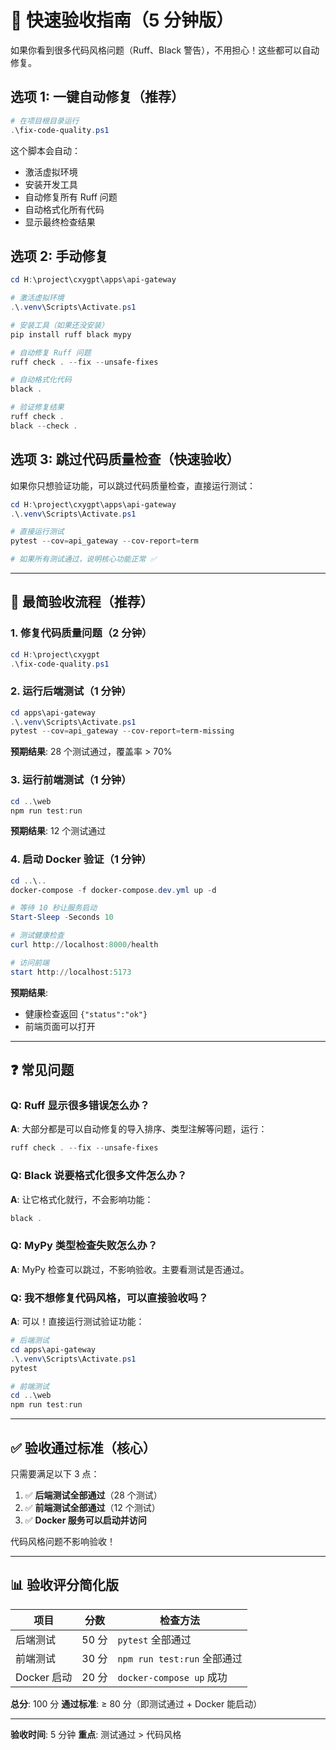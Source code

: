 # 🚀 快速验收指南（5 分钟版）

如果你看到很多代码风格问题（Ruff、Black 警告），不用担心！这些都可以自动修复。

## 选项 1: 一键自动修复（推荐）

```powershell
# 在项目根目录运行
.\fix-code-quality.ps1
```

这个脚本会自动：
- 激活虚拟环境
- 安装开发工具
- 自动修复所有 Ruff 问题
- 自动格式化所有代码
- 显示最终检查结果

## 选项 2: 手动修复

```powershell
cd H:\project\cxygpt\apps\api-gateway

# 激活虚拟环境
.\.venv\Scripts\Activate.ps1

# 安装工具（如果还没安装）
pip install ruff black mypy

# 自动修复 Ruff 问题
ruff check . --fix --unsafe-fixes

# 自动格式化代码
black .

# 验证修复结果
ruff check .
black --check .
```

## 选项 3: 跳过代码质量检查（快速验收）

如果你只想验证功能，可以跳过代码质量检查，直接运行测试：

```powershell
cd H:\project\cxygpt\apps\api-gateway
.\.venv\Scripts\Activate.ps1

# 直接运行测试
pytest --cov=api_gateway --cov-report=term

# 如果所有测试通过，说明核心功能正常 ✅
```

---

## 🎯 最简验收流程（推荐）

### 1. 修复代码质量问题（2 分钟）

```powershell
cd H:\project\cxygpt
.\fix-code-quality.ps1
```

### 2. 运行后端测试（1 分钟）

```powershell
cd apps\api-gateway
.\.venv\Scripts\Activate.ps1
pytest --cov=api_gateway --cov-report=term-missing
```

**预期结果**: 28 个测试通过，覆盖率 > 70%

### 3. 运行前端测试（1 分钟）

```powershell
cd ..\web
npm run test:run
```

**预期结果**: 12 个测试通过

### 4. 启动 Docker 验证（1 分钟）

```powershell
cd ..\..
docker-compose -f docker-compose.dev.yml up -d

# 等待 10 秒让服务启动
Start-Sleep -Seconds 10

# 测试健康检查
curl http://localhost:8000/health

# 访问前端
start http://localhost:5173
```

**预期结果**:
- 健康检查返回 `{"status":"ok"}`
- 前端页面可以打开

---

## ❓ 常见问题

### Q: Ruff 显示很多错误怎么办？

**A**: 大部分都是可以自动修复的导入排序、类型注解等问题，运行：
```powershell
ruff check . --fix --unsafe-fixes
```

### Q: Black 说要格式化很多文件怎么办？

**A**: 让它格式化就行，不会影响功能：
```powershell
black .
```

### Q: MyPy 类型检查失败怎么办？

**A**: MyPy 检查可以跳过，不影响验收。主要看测试是否通过。

### Q: 我不想修复代码风格，可以直接验收吗？

**A**: 可以！直接运行测试验证功能：
```powershell
# 后端测试
cd apps\api-gateway
.\.venv\Scripts\Activate.ps1
pytest

# 前端测试
cd ..\web
npm run test:run
```

---

## ✅ 验收通过标准（核心）

只需要满足以下 3 点：

1. ✅ **后端测试全部通过**（28 个测试）
2. ✅ **前端测试全部通过**（12 个测试）
3. ✅ **Docker 服务可以启动并访问**

代码风格问题不影响验收！

---

## 📊 验收评分简化版

| 项目 | 分数 | 检查方法 |
|-----|------|---------|
| 后端测试 | 50 分 | `pytest` 全部通过 |
| 前端测试 | 30 分 | `npm run test:run` 全部通过 |
| Docker 启动 | 20 分 | `docker-compose up` 成功 |

**总分**: 100 分
**通过标准**: ≥ 80 分（即测试通过 + Docker 能启动）

---

**验收时间**: 5 分钟
**重点**: 测试通过 > 代码风格
